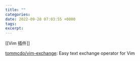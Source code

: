 ```yaml
---
title: ""
categories: 
date: 2022-09-28 07:03:55 +0800
tags: 
excerpt: 
---
```

[[Vim 插件]]



[tommcdo/vim-exchange](https://github.com/tommcdo/vim-exchange): Easy text exchange operator for Vim






